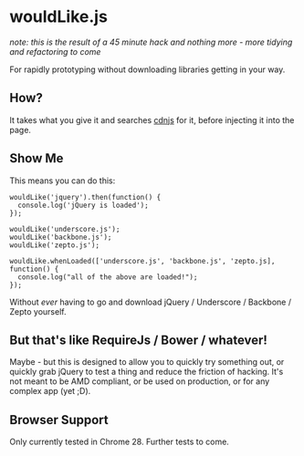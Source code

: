 # wouldLike.js

_note: this is the result of a 45 minute hack and nothing more - more tidying and refactoring to come_

For rapidly prototyping without downloading libraries getting in your way.

## How?

It takes what you give it and searches [cdnjs](http://cdnjs.com/) for it, before injecting it into the page.

## Show Me

This means you can do this:

```
wouldLike('jquery').then(function() {
  console.log('jQuery is loaded');
});

wouldLike('underscore.js');
wouldLike('backbone.js');
wouldLike('zepto.js');

wouldLike.whenLoaded(['underscore.js', 'backbone.js', 'zepto.js], function() {
  console.log("all of the above are loaded!");
});
```

Without _ever_ having to go and download jQuery / Underscore / Backbone / Zepto yourself.

## But that's like RequireJs / Bower / whatever!
Maybe - but this is designed to allow you to quickly try something out, or quickly grab jQuery to test a thing and reduce the friction of hacking. It's not meant to be AMD compliant, or be used on production, or for any complex app (yet ;D).

## Browser Support
Only currently tested in Chrome 28. Further tests to come.
